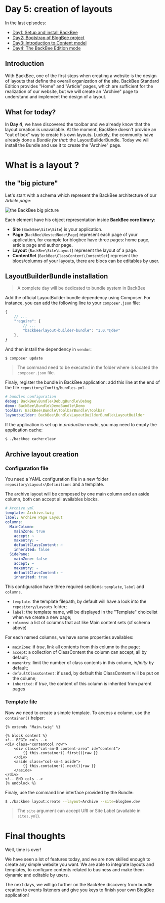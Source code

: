 Day 5: creation of layouts
==========================

In the last episodes:

 - [Day1: Setup and install BackBee](day1.md)
 - [Day2: Bootstrap of BlogBee project](day2.md)
 - [Day3: Introduction to Content model](day3.md)
 - [Day4: The BackBee Edition mode](day4.md)

Introduction
---------------

With BackBee, one of the first steps when creating a website is the design of layouts that define the overall organization of the site. BackBee Standard Edition provides "Home" and "Article" pages, which are sufficient for the realization of our website, but we will create an "Archive"  page to understand and implement the design of a layout.


What for today?
-------------------
In **Day 4**, we have discovered the toolbar and we already know that the layout creation is unavailable. At the moment, BackBee doesn't provide an "out of box" way to create his own layouts. Luckely, the community have already done a *Bundle for that*: the LayoutBuilderBundle.
Today we will install the Bundle and use it to create the "Archive" page.

What is a layout ?
==============

## the "big picture"

Let's start with a schema which represent the BackBee architecture of our *Article page*:

![the BackBee big picture](http://i.imgur.com/sLLJ19x.png "the BackBee big picture")

Each element have his object representation inside **BackBee core library**:

 - **Site** (``BackBee\Site\Site``) is your application.
 - **Page** (``BackBee\NestedNode\Page``) represent each page of your application, for example for blogbee have three pages: home page, article page and author page.
 - **Layout** (``BackBee\Site\Layout``) represent the layout of a page.
 - **ContentSet** (``BackBee\ClassContent\ContentSet``) represent the blocs/columns of your layouts, there are blocs can be editables by user.

## LayoutBuilderBundle installation

> A complete day will be dedicated to bundle system in BackBee

Add the official LayoutBuilder bundle dependency using Composer.
For instance, you can add the following line to your `composer.json` file:

```javascript
{
    // ...
    "require": {
        // ...
        "backbee/layout-builder-bundle": "1.0.*@dev"
    },
}
```

And then install the dependency in `vendor`:

```bash
$ composer update
```

> The command need to be executed in the folder where is located the `composer.json` file.

Finaly, register the bundle in BackBee application: add this line at the end of the file `repository/Config/bundles.yml`.

```yaml
# bundles configuration
debug: BackBee\Bundle\DebugBundle\Debug
demo: BackBee\Bundle\DemoBundle\Demo
toolbar: BackBee\Bundle\ToolbarBundle\Toolbar
layoutbuilder: BackBee\Bundle\LayoutBuilderBundle\LayoutBuilder
```

If the application is set up in *production mode*, you may need to empty the application cache:

```bash
$ ./backbee cache:clear
```

## Archive layout creation

### Configuration file

You need a YAML configuration file in a new folder ``repository\Layouts\Definitions`` and a template.

The archive layout will be composed by one main column and an aside column, both can accept all availables blocks.

```yaml
# Archive.yml
template: Archive.twig
label: Archive Page Layout
columns:
  MainColumn:
    mainZone: true
    accept: ~
    maxentry: ~
    defaultClassContent: ~
    inherited: false
  SidePane:
    mainZone: false
    accept: ~
    maxentry: ~
    defaultClassContent: ~
    inherited: true
```

This configuration have three required sections: `template`, `label` and `columns`.

* `template`: the template filepath, by default will have a look into the ``repository/Layouts`` folder;
* `label`: the template name, will be displayed in the "Template" choicelist when we create a new page;
* `columns`: a list of columns that act like Main content sets (cf schema above)

For each named columns, we have some properties availables:

* `mainZone`: if *true*, link all contents from this column to the page;
* `accept`: a collection of ClassContent the column can accept, all by default;
* `maxentry`: limit the number of class contents in this column, *infinity* by default;
* `defaultClassContent`: if used, by default this ClassContent will be put on the column;
* `inherited`: if *true*, the content of this column is inherited from parent pages

### Template file

Now we need to create a simple template. To access a column, use the ``container()`` helper:

```jinja
{% extends "Main.twig" %}

{% block content %}
<!-- BEGIn cols -->
<div class="contentcol row">
    <div class="col-sm-8 content-area" id="content">
        {{ this.container().first()|raw }}
    </div>
    <aside class="col-sm-4 aside">
        {{ this.container().next()|raw }}
    </aside>
</div>
<!-- END cols -->
{% endblock %}
```


Finaly, use the command line interface provided by the Bundle:

```bash
$ ./backbee layout:create --layout=Archive --site=blogbee.dev
```

> The ``site`` argument can accept URI or Site Label (available in ``sites.yml``).


Final thoughts
============

Well, time is over!

We have seen a lot of features today, and we are now skilled enough to create any simple website you want.
We are able to integrate layouts and templates, to configure contents related to business and make them dynamic and editable by users.

The next days, we will go further on the BackBee discovery from bundle creation to events listeners and give you keys to finish your own BlogBee application!
